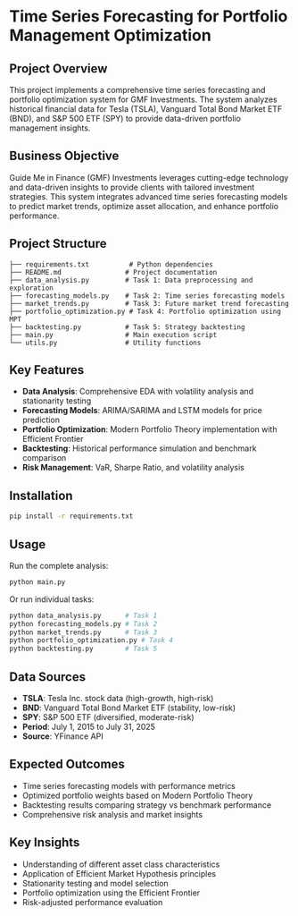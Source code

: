 # Time Series Forecasting for Portfolio Management Optimization

## Project Overview
This project implements a comprehensive time series forecasting and portfolio optimization system for GMF Investments. The system analyzes historical financial data for Tesla (TSLA), Vanguard Total Bond Market ETF (BND), and S&P 500 ETF (SPY) to provide data-driven portfolio management insights.

## Business Objective
Guide Me in Finance (GMF) Investments leverages cutting-edge technology and data-driven insights to provide clients with tailored investment strategies. This system integrates advanced time series forecasting models to predict market trends, optimize asset allocation, and enhance portfolio performance.

## Project Structure
```
├── requirements.txt          # Python dependencies
├── README.md                # Project documentation
├── data_analysis.py         # Task 1: Data preprocessing and exploration
├── forecasting_models.py    # Task 2: Time series forecasting models
├── market_trends.py         # Task 3: Future market trend forecasting
├── portfolio_optimization.py # Task 4: Portfolio optimization using MPT
├── backtesting.py           # Task 5: Strategy backtesting
├── main.py                  # Main execution script
└── utils.py                 # Utility functions
```

## Key Features
- **Data Analysis**: Comprehensive EDA with volatility analysis and stationarity testing
- **Forecasting Models**: ARIMA/SARIMA and LSTM models for price prediction
- **Portfolio Optimization**: Modern Portfolio Theory implementation with Efficient Frontier
- **Backtesting**: Historical performance simulation and benchmark comparison
- **Risk Management**: VaR, Sharpe Ratio, and volatility analysis

## Installation
```bash
pip install -r requirements.txt
```

## Usage
Run the complete analysis:
```bash
python main.py
```

Or run individual tasks:
```bash
python data_analysis.py      # Task 1
python forecasting_models.py # Task 2
python market_trends.py      # Task 3
python portfolio_optimization.py # Task 4
python backtesting.py        # Task 5
```

## Data Sources
- **TSLA**: Tesla Inc. stock data (high-growth, high-risk)
- **BND**: Vanguard Total Bond Market ETF (stability, low-risk)
- **SPY**: S&P 500 ETF (diversified, moderate-risk)
- **Period**: July 1, 2015 to July 31, 2025
- **Source**: YFinance API

## Expected Outcomes
- Time series forecasting models with performance metrics
- Optimized portfolio weights based on Modern Portfolio Theory
- Backtesting results comparing strategy vs benchmark performance
- Comprehensive risk analysis and market insights

## Key Insights
- Understanding of different asset class characteristics
- Application of Efficient Market Hypothesis principles
- Stationarity testing and model selection
- Portfolio optimization using the Efficient Frontier
- Risk-adjusted performance evaluation
